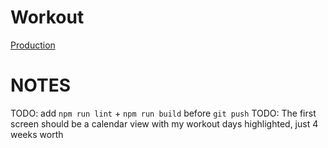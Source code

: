 # Workout

[Production](https://serg-mo.github.io/workout/)

# NOTES

TODO: add `npm run lint` + `npm run build` before `git push`
TODO: The first screen should be a calendar view with my workout days highlighted, just 4 weeks worth
